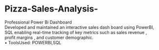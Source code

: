 # Pizza-Sales-Analysis-
Professional Power Bi Dashboard  
Developed and maintained an interactive sales dash board using PowerBI, SQL  enabling real-time tracking of key metrics such as sales revenue , profit margins ,  and customer demographic.  
• ToolsUsed: POWERBI,SQL
